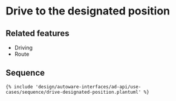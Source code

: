 # Drive to the designated position

## Related features

- Driving
- Route

## Sequence

```plantuml
{% include 'design/autoware-interfaces/ad-api/use-cases/sequence/drive-designated-position.plantuml' %}
```
